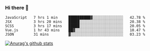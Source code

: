 ### Hi there 👋



<!--
**webB1an/webB1an** is a ✨ _special_ ✨ repository because its `README.md` (this file) appears on your GitHub profile.

Here are some ideas to get you started:

- 🔭 I’m currently working on ...
- 🌱 I’m currently learning ...
- 👯 I’m looking to collaborate on ...
- 🤔 I’m looking for help with ...
- 💬 Ask me about ...
- 📫 How to reach me: ...
- 😄 Pronouns: ...
- ⚡ Fun fact: ...
-->

<!--START_SECTION:waka-->
```text
JavaScript   7 hrs 1 min     ██████████▓░░░░░░░░░░░░░░   42.78 % 
JSX          3 hrs 20 mins   █████░░░░░░░░░░░░░░░░░░░░   20.38 % 
SCSS         3 hrs 17 mins   █████░░░░░░░░░░░░░░░░░░░░   20.05 % 
Vue.js       1 hr 43 mins    ██▓░░░░░░░░░░░░░░░░░░░░░░   10.47 % 
JSON         31 mins         ▓░░░░░░░░░░░░░░░░░░░░░░░░   03.23 % 
```
<!--END_SECTION:waka-->


[![Anurag's github stats](https://github-readme-stats.vercel.app/api?username=webB1an&show_icons=true&theme=radical)](https://github.com/anuraghazra/github-readme-stats)

